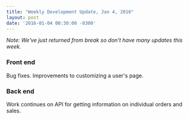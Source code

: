 ```yaml
---
title: "Weekly Development Update, Jan 4, 2016" 
layout: post
date: '2016-01-04 00:30:00 -0300'
---
```

        
_Note: We've just returned from break so don't have many updates this week._

### Front end

Bug fixes. Improvements to customizing a user's page.

### Back end

Work continues on API for getting information on individual orders and sales.